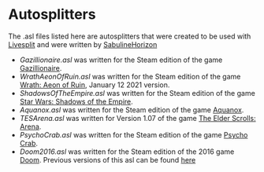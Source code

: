 # Autosplitters
The .asl files listed here are autosplitters that were created to be used with [Livesplit](https://livesplit.org/) and were written by [SabulineHorizon](https://github.com/SabulineHorizon)<br>

- *Gazillionaire.asl* was written for the Steam edition of the game [Gazillionaire](https://store.steampowered.com/app/1169100/Gazillionaire/).<br>
- *WrathAeonOfRuin.asl* was written for the Steam edition of the game [Wrath: Aeon of Ruin](https://store.steampowered.com/app/1000410/WRATH_Aeon_of_Ruin/), January 12 2021 version.<br>
- *ShadowsOfTheEmpire.asl* was written for the Steam edition of the game [Star Wars: Shadows of the Empire](https://store.steampowered.com/app/560170/STAR_WARS_SHADOWS_OF_THE_EMPIRE/).<br>
- *Aquanox.asl* was written for the Steam edition of the game [Aquanox](https://store.steampowered.com/app/39630/AquaNox/).<br>
- *TESArena.asl* was written for Version 1.07 of the game [The Elder Scrolls: Arena](https://en.uesp.net/wiki/Arena:Files).<br>
- *PsychoCrab.asl* was written for the Steam edition of the game [Psycho Crab](https://store.steampowered.com/app/1923650/Psycho_Crab/).<br>
- *Doom2016.asl* was written for the Steam edition of the 2016 game [Doom](https://store.steampowered.com/app/379720/DOOM/). Previous versions of this asl can be found [here](https://github.com/drtchops/asl/blob/master/doom2016.asl)<br>
